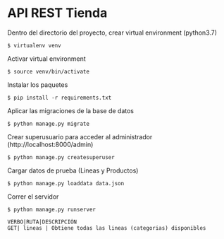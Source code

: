 # API REST Tienda


Dentro del directorio del proyecto, crear virtual environment (python3.7)
```
$ virtualenv venv
```
Activar virtual environment
```
$ source venv/bin/activate 
```

Instalar los paquetes
```
$ pip install -r requirements.txt
```

Aplicar las migraciones de la base de datos
```
$ python manage.py migrate
```

Crear superusuario para acceder al administrador (http://localhost:8000/admin)
```
$ python manage.py createsuperuser
```

Cargar datos de prueba (Lineas y Productos)
```
$ python manage.py loaddata data.json
```

Correr el servidor
```
$ python manage.py runserver
```

```
VERBO|RUTA|DESCRIPCIÓN
GET| lineas | Obtiene todas las lineas (categorias) disponibles
```